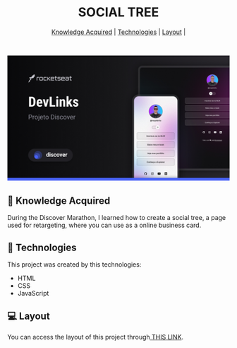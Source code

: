 
<h1 align= "center">SOCIAL TREE</h1>

<p align = "center"><a href="#knowledge">Knowledge Acquired</a> | 
<a href="#technologies">Technologies</a> | 
<a href="#layout">Layout</a> |</p>

<br>

<p align = "center"><img src = "preview.jpg"></p>


<h2 id="knowledge">📖 Knowledge Acquired</h2>

During the Discover Marathon, I learned how to create a social tree, a page used for retargeting, where you can use as a online business card.

<h2 id = "technologies">🚀 Technologies</h2>

This project was created by this technologies: 

- HTML
- CSS
- JavaScript

<h2 id = "layout">💻 Layout</h2>

You can access the layout of this project through<a href = "https://www.figma.com/file/wCfD0zZPxVwsyOLSwjynaK/DevLinks-%E2%80%A2-Projeto-Discover-(Community)?node-id=1437%3A191&mode=dev"> THIS LINK</a>.



